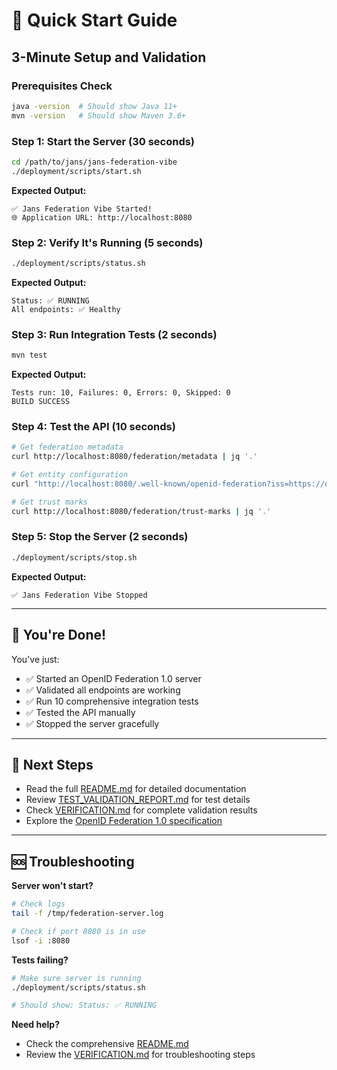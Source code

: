 # 🚀 Quick Start Guide

## 3-Minute Setup and Validation

### Prerequisites Check

```bash
java -version  # Should show Java 11+
mvn -version   # Should show Maven 3.6+
```

### Step 1: Start the Server (30 seconds)

```bash
cd /path/to/jans/jans-federation-vibe
./deployment/scripts/start.sh
```

**Expected Output:**
```
✅ Jans Federation Vibe Started!
🌐 Application URL: http://localhost:8080
```

### Step 2: Verify It's Running (5 seconds)

```bash
./deployment/scripts/status.sh
```

**Expected Output:**
```
Status: ✅ RUNNING
All endpoints: ✅ Healthy
```

### Step 3: Run Integration Tests (2 seconds)

```bash
mvn test
```

**Expected Output:**
```
Tests run: 10, Failures: 0, Errors: 0, Skipped: 0
BUILD SUCCESS
```

### Step 4: Test the API (10 seconds)

```bash
# Get federation metadata
curl http://localhost:8080/federation/metadata | jq '.'

# Get entity configuration
curl "http://localhost:8080/.well-known/openid-federation?iss=https://op.example.com" | jq '.'

# Get trust marks
curl http://localhost:8080/federation/trust-marks | jq '.'
```

### Step 5: Stop the Server (2 seconds)

```bash
./deployment/scripts/stop.sh
```

**Expected Output:**
```
✅ Jans Federation Vibe Stopped
```

---

## 🎉 You're Done!

You've just:
- ✅ Started an OpenID Federation 1.0 server
- ✅ Validated all endpoints are working
- ✅ Run 10 comprehensive integration tests
- ✅ Tested the API manually
- ✅ Stopped the server gracefully

---

## 📖 Next Steps

- Read the full [README.md](README.md) for detailed documentation
- Review [TEST_VALIDATION_REPORT.md](TEST_VALIDATION_REPORT.md) for test details
- Check [VERIFICATION.md](VERIFICATION.md) for complete validation results
- Explore the [OpenID Federation 1.0 specification](https://openid.net/specs/openid-federation-1_0.html)

---

## 🆘 Troubleshooting

**Server won't start?**
```bash
# Check logs
tail -f /tmp/federation-server.log

# Check if port 8080 is in use
lsof -i :8080
```

**Tests failing?**
```bash
# Make sure server is running
./deployment/scripts/status.sh

# Should show: Status: ✅ RUNNING
```

**Need help?**
- Check the comprehensive [README.md](README.md)
- Review the [VERIFICATION.md](VERIFICATION.md) for troubleshooting steps

